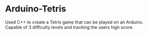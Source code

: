 # Arduino-Tetris
Used C++ to create a Tetris game that can be played on an Arduino. Capable of 3 difficulty levels and tracking the users high score.
